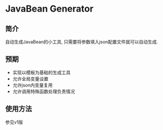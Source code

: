 # JavaBean Generator

## 简介

自动生成JavaBean的小工具, 只需要将参数填入json配置文件就可以自动生成. 

## 预期

- 实现以模板为基础的生成工具
- 允许全局变量设置 
- 允许json内变量复用
- 允许调用特殊函数处理负责情况

## 使用方法

参见v1版